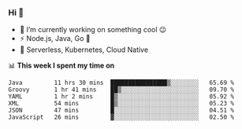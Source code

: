 ### Hi 👋

<!--
**nodejh/nodejh** is a ✨ _special_ ✨ repository because its `README.md` (this file) appears on your GitHub profile.

Here are some ideas to get you started:

- 🔭 I’m currently working on ...
- 🌱 I’m currently learning ...
- 👯 I’m looking to collaborate on ...
- 🤔 I’m looking for help with ...
- 💬 Ask me about ...
- 📫 How to reach me: ...
- 😄 Pronouns: ...
- ⚡ Fun fact: ...
-->

- 🔭 I’m currently working on something cool :wink:
- ⚡ Node.js, Java, Go :thought_balloon:
- 🤖 Serverless, Kubernetes, Cloud Native

📊 **This week I spent my time on**

<!--START_SECTION:waka-->

```text
Java         11 hrs 30 mins  ████████████████▒░░░░░░░░   65.69 %
Groovy       1 hr 41 mins    ██▒░░░░░░░░░░░░░░░░░░░░░░   09.70 %
YAML         1 hr 2 mins     █▒░░░░░░░░░░░░░░░░░░░░░░░   05.92 %
XML          54 mins         █▒░░░░░░░░░░░░░░░░░░░░░░░   05.23 %
JSON         47 mins         █░░░░░░░░░░░░░░░░░░░░░░░░   04.51 %
JavaScript   26 mins         ▓░░░░░░░░░░░░░░░░░░░░░░░░   02.50 %
```

<!--END_SECTION:waka-->


<!--
:traffic_light: **Visitors**

![visitors](https://visitor-badge.glitch.me/badge?page_id=nodejh.nodejh)
-->
